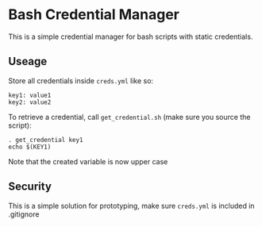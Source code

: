 # Bash Credential Manager

This is a simple credential manager for bash scripts with static credentials.

## Useage

Store all credentials inside `creds.yml` like so:
```
key1: value1
key2: value2
```

To retrieve a credential, call `get_credential.sh` (make sure you source the script):
```
. get_credential key1
echo $(KEY1)
```

Note that the created variable is now upper case

## Security
This is a simple solution for prototyping, make sure `creds.yml` is included in .gitignore
